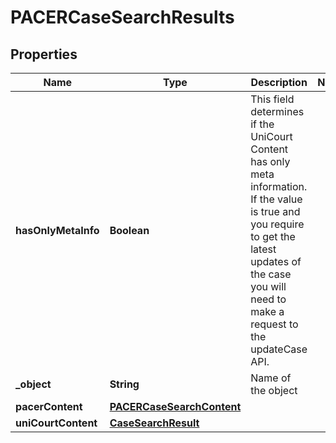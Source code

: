 

# PACERCaseSearchResults


## Properties

| Name | Type | Description | Notes |
|------------ | ------------- | ------------- | -------------|
|**hasOnlyMetaInfo** | **Boolean** | This field determines if the UniCourt Content has only meta information. If the value is true and you require to get the latest updates of the case you will need to make a request to the updateCase API. |  |
|**_object** | **String** | Name of the object |  |
|**pacerContent** | [**PACERCaseSearchContent**](PACERCaseSearchContent.md) |  |  |
|**uniCourtContent** | [**CaseSearchResult**](CaseSearchResult.md) |  |  |



